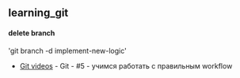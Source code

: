 ## learning_git

#### delete branch
'git branch -d implement-new-logic'

* [Git videos](https://youtu.be/Dw2FzMigkVU?list=PLIcAMDxr6tpqJ3FHGVpYVn-puu6CJiOKh) - Git - #5 - учимся работать с правильным workflow
